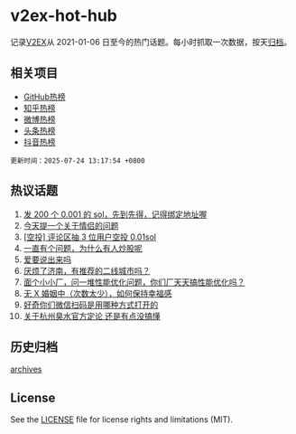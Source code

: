 # v2ex-hot-hub

 记录[V2EX](https://www.v2ex.com/)从 2021-01-06 日至今的热门话题。每小时抓取一次数据，按天[归档](archives)。
 
 ## 相关项目

- [GitHub热榜](https://github.com/lonnyzhang423/github-hot-hub)
- [知乎热榜](https://github.com/lonnyzhang423/zhihu-hot-hub)
- [微博热榜](https://github.com/lonnyzhang423/weibo-hot-hub)
- [头条热榜](https://github.com/lonnyzhang423/toutiao-hot-hub)
- [抖音热榜](https://github.com/lonnyzhang423/douyin-hot-hub)


 `更新时间：2025-07-24 13:17:54 +0800`

## 热议话题

1. [发 200 个 0.001 的 sol，先到先得，记得绑定地址喔](https://www.v2ex.com/t/1147109)
1. [今天提一个关于情侣的问题](https://www.v2ex.com/t/1147151)
1. [[空投] 评论区抽 3 位用户空投 0.01sol](https://www.v2ex.com/t/1147332)
1. [一直有个问题，为什么有人炒股呢](https://www.v2ex.com/t/1147131)
1. [爱要说出来吗](https://www.v2ex.com/t/1147275)
1. [厌烦了济南，有推荐的二线城市吗？](https://www.v2ex.com/t/1147166)
1. [面个小小厂，问一堆性能优化问题，你们厂天天搞性能优化吗？](https://www.v2ex.com/t/1147242)
1. [无 X 婚姻中（次数太少），如何保持幸福感](https://www.v2ex.com/t/1147294)
1. [好奇你们微信扫码是用哪种方式打开的](https://www.v2ex.com/t/1147132)
1. [关于杭州臭水官方定论 还是有点没搞懂](https://www.v2ex.com/t/1147246)

## 历史归档

[archives](archives)

## License

See the [LICENSE](LICENSE) file for license rights and limitations (MIT).
